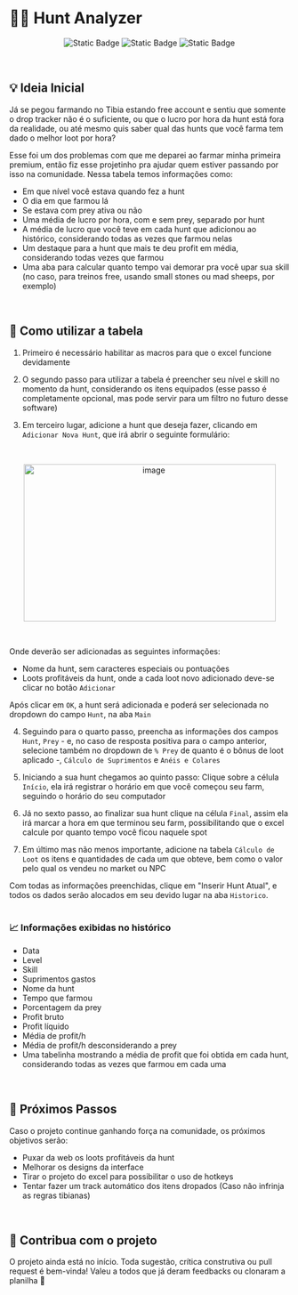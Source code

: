 # 🧙‍♂️ Hunt Analyzer

<p align="center">
  <img alt="Static Badge" src="https://img.shields.io/badge/Tecnologias-Excel%20VBA-brightgreen">
  <img alt="Static Badge" src="https://img.shields.io/badge/Status-Em%20desenvolvimento-orange">
  <img alt="Static Badge" src="https://img.shields.io/badge/Categoria-An%C3%A1lise%20de%20dados-blue">
</p>
<br>

## 💡 Ideia Inicial


Já se pegou farmando no Tibia estando free account e sentiu que somente o drop tracker não é o suficiente, ou que o lucro por hora da hunt está fora da realidade, ou até mesmo quis saber qual das hunts que você farma tem dado o melhor loot por hora?

Esse foi um dos problemas com que me deparei ao farmar minha primeira premium, então fiz esse projetinho pra ajudar quem estiver passando por isso na comunidade. Nessa tabela temos informações como:

- Em que nível você estava quando fez a hunt
- O dia em que farmou lá
- Se estava com prey ativa ou não
- Uma média de lucro por hora, com e sem prey, separado por hunt
- A média de lucro que você teve em cada hunt que adicionou ao histórico, considerando todas as vezes que farmou nelas
- Um destaque para a hunt que mais te deu profit em média, considerando todas vezes que farmou
- Uma aba para calcular quanto tempo vai demorar pra você upar sua skill (no caso, para treinos free, usando small stones ou mad sheeps, por exemplo)
<br>

## 📝 Como utilizar a tabela


1. Primeiro é necessário habilitar as macros para que o excel funcione devidamente

2. O segundo passo para utilizar a tabela é preencher seu nível e skill no momento da hunt, considerando os itens equipados (esse passo é completamente opcional, mas pode servir para um filtro no futuro desse software)

3. Em terceiro lugar, adicione a hunt que deseja fazer, clicando em `Adicionar Nova Hunt`, que irá abrir o seguinte formulário:
<br>

<p align="center">
  <img width="453" height="283" alt="image" src="https://github.com/user-attachments/assets/d67db4ae-1e3c-42be-bd9e-ada7f26113c4" />
</p>
<br>

Onde deverão ser adicionadas as seguintes informações:

 - Nome da hunt, sem caracteres especiais ou pontuações
 - Loots profitáveis da hunt, onde a cada loot novo adicionado deve-se clicar no botão `Adicionar`

Após clicar em `OK`, a hunt será adicionada e poderá ser selecionada no dropdown do campo `Hunt`, na aba `Main`

4. Seguindo para o quarto passo, preencha as informações dos campos `Hunt`, `Prey` - e, no caso de resposta positiva para o campo anterior, selecione também no dropdown de `% Prey` de quanto é o bônus de loot aplicado -, `Cálculo de Suprimentos` e `Anéis e Colares`

5. Iniciando a sua hunt chegamos ao quinto passo: Clique sobre a célula `Início`, ela irá registrar o horário em que você começou seu farm, seguindo o horário do seu computador

6. Já no sexto passo, ao finalizar sua hunt clique na célula `Final`, assim ela irá marcar a hora em que terminou seu farm, possibilitando que o excel calcule por quanto tempo você ficou naquele spot

7. Em último mas não menos importante, adicione na tabela `Cálculo de Loot` os itens e quantidades de cada um que obteve, bem como o valor pelo qual os vendeu no market ou NPC

Com todas as informações preenchidas, clique em "Inserir Hunt Atual", e todos os dados serão alocados em seu devido lugar na aba `Historico`.
<br>
<br>

### 📈 Informações exibidas no histórico

 - Data
 - Level
 - Skill
 - Suprimentos gastos
 - Nome da hunt
 - Tempo que farmou
 - Porcentagem da prey
 - Profit bruto
 - Profit líquido
 - Média de profit/h
 - Média de profit/h desconsiderando a prey
 - Uma tabelinha mostrando a média de profit que foi obtida em cada hunt, considerando todas as vezes que farmou em cada uma
<br>

## 🚀 Próximos Passos


Caso o projeto continue ganhando força na comunidade, os próximos objetivos serão:

 - Puxar da web os loots profitáveis da hunt
 - Melhorar os designs da interface
 - Tirar o projeto do excel para possibilitar o uso de hotkeys
 - Tentar fazer um track automático dos itens dropados (Caso não infrinja as regras tibianas)
<br>

## 🤝 Contribua com o projeto


O projeto ainda está no início. Toda sugestão, crítica construtiva ou pull request é bem-vinda! Valeu a todos que já deram feedbacks ou clonaram a planilha 🙌
